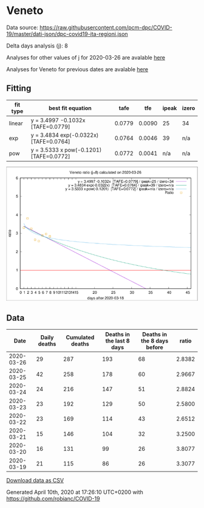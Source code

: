 # Veneto

Data source: https://raw.githubusercontent.com/pcm-dpc/COVID-19/master/dati-json/dpc-covid19-ita-regioni.json

Delta days analysis (j): 8

Analyses for other values of j for 2020-03-26 are avalable [here](../README.md)

Analyses for Veneto for previous dates are avalable [here](../../README.md)

## Fitting 
|fit type|best fit equation|tafe|tfe|ipeak|izero|
|-------|-----|--------|------|---|---|
|linear|y = 3.4997 -0.1032x  [TAFE=0.0779]|0.0779|0.0090|25|34|
|exp|y = 3.4834 exp(-0.0322x)  [TAFE=0.0764]|0.0764|0.0046|39|n/a|
|pow|y = 3.5333 x pow(-0.1201)  [TAFE=0.0772]|0.0772|0.0041|n/a|n/a|

![Plot](COVID-19_veneto_j8_2020-03-26.png)

## Data
|Date|Daily deaths|Cumulated deaths|Deaths in the last 8 days|Deaths in the 8 days before|ratio|
|----|----------|-----------|-------|--------------------|-----|
|2020-03-26|29|287|193|68|2.8382|
|2020-03-25|42|258|178|60|2.9667|
|2020-03-24|24|216|147|51|2.8824|
|2020-03-23|23|192|129|50|2.5800|
|2020-03-22|23|169|114|43|2.6512|
|2020-03-21|15|146|104|32|3.2500|
|2020-03-20|16|131|99|26|3.8077|
|2020-03-19|21|115|86|26|3.3077|

[Download data as CSV](COVID-19_veneto_j8_2020-03-26.csv)

Generated April 10th, 2020 at 17:26:10 UTC+0200 with https://github.com/robianc/COVID-19
